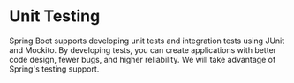 # Unit Testing

Spring Boot supports developing unit tests and integration tests using JUnit and Mockito. By developing tests, you can create applications with better code design, fewer bugs, and higher reliability. We will take advantage of Spring's testing support.
